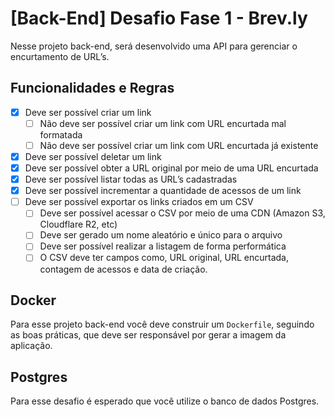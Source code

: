 # [Back-End] Desafio Fase 1 - Brev.ly
Nesse projeto back-end, será desenvolvido uma API para gerenciar o encurtamento de URL’s. 

## Funcionalidades e Regras

- [x] Deve ser possível criar um link
    - [ ]  Não deve ser possível criar um link com URL encurtada mal formatada
    - [ ]  Não deve ser possível criar um link com URL encurtada já existente
- [x]  Deve ser possível deletar um link
- [x]  Deve ser possível obter a URL original por meio de uma URL encurtada
- [x]  Deve ser possível listar todas as URL’s cadastradas
- [x]  Deve ser possível incrementar a quantidade de acessos de um link
- [ ]  Deve ser possível exportar os links criados em um CSV
    - [ ]  Deve ser possível acessar o CSV por meio de uma CDN (Amazon S3, Cloudflare R2, etc)
    - [ ]  Deve ser gerado um nome aleatório e único para o arquivo
    - [ ]  Deve ser possível realizar a listagem de forma performática
    - [ ]  O CSV deve ter campos como, URL original, URL encurtada, contagem de acessos e data de criação.

## Docker

Para esse projeto back-end você deve construir um `Dockerfile`, seguindo as boas práticas, que deve ser responsável por gerar a imagem da aplicação.

## Postgres

Para esse desafio é esperado que você utilize o banco de dados Postgres.
